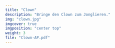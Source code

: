 ```yaml
---
title: "Clown"
description: "Bringe den Clown zum Jonglieren."
img: "clown.jpg"
imgcover: true
imgposition: "center top"
weight: 3
file: "Clown-AP.pdf"
---
```

